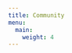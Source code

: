 ```yaml
---
title: Community
menu:
  main:
    weight: 4
---
```


<!--add blocks of content here to add more sections to the community page -->
